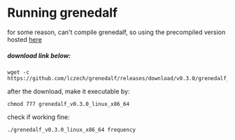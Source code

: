 # Running grenedalf

for some reason, can't compile grenedalf, so using the precompiled version hosted [here](https://github.com/lczech/grenedalf/releases/tag/v0.3.0)
##### download link below:
```
wget -c https://github.com/lczech/grenedalf/releases/download/v0.3.0/grenedalf_v0.3.0_linux_x86_64
```

after the download, make it executable by:
```
chmod 777 grenedalf_v0.3.0_linux_x86_64
```

check if working fine:
```
./grenedalf_v0.3.0_linux_x86_64 frequency
```
